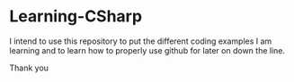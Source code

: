 # Learning-CSharp
I intend to use this repository to put the different coding examples I am learning and to learn how to properly use github for later on down the line.

Thank you

